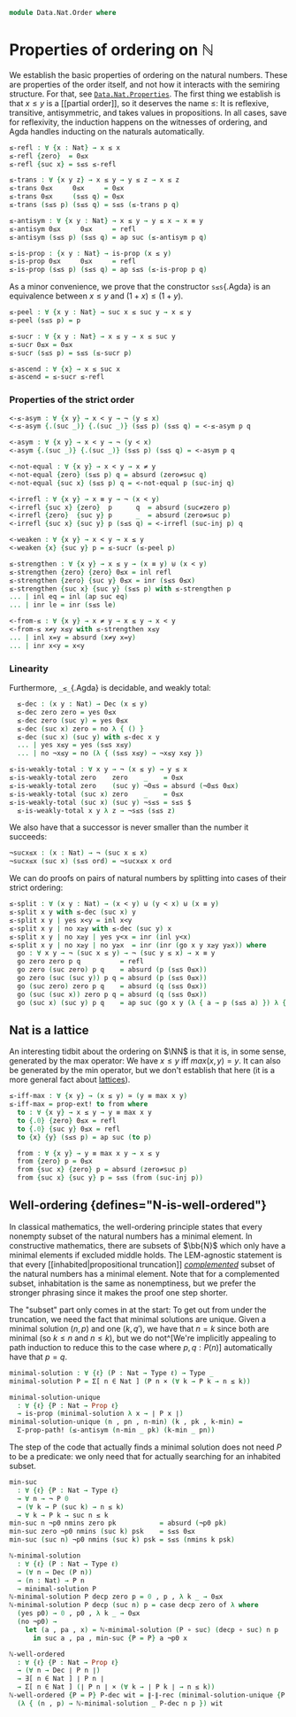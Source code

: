 <!--
```agda
open import 1Lab.Prelude

open import Data.Bool.Base
open import Data.Dec.Base
open import Data.Nat.Base
open import Data.Sum

import Prim.Data.Nat as Prim
```
-->

```agda
module Data.Nat.Order where
```

# Properties of ordering on ℕ

We establish the basic properties of ordering on the natural numbers.
These are properties of the order itself, and not how it interacts with
the semiring structure. For that, see
[`Data.Nat.Properties`](Data.Nat.Properties.html). The first thing we
establish is that $x \le y$ is a [[partial order]], so it deserves the
name $\le$: It is reflexive, transitive, antisymmetric, and takes values
in propositions. In all cases, save for reflexivity, the induction
happens on the witnesses of ordering, and Agda handles inducting on the
naturals automatically.

```agda
≤-refl : ∀ {x : Nat} → x ≤ x
≤-refl {zero}  = 0≤x
≤-refl {suc x} = s≤s ≤-refl
```

<!--
```agda
≤-refl' : ∀ {x y} → x ≡ y → x ≤ y
≤-refl' {zero} {zero} p = 0≤x
≤-refl' {zero} {suc y} p = absurd (zero≠suc p)
≤-refl' {suc x} {zero} p = absurd (suc≠zero p)
≤-refl' {suc x} {suc y} p = s≤s (≤-refl' (suc-inj p))
```
-->

```agda
≤-trans : ∀ {x y z} → x ≤ y → y ≤ z → x ≤ z
≤-trans 0≤x     0≤x     = 0≤x
≤-trans 0≤x     (s≤s q) = 0≤x
≤-trans (s≤s p) (s≤s q) = s≤s (≤-trans p q)

≤-antisym : ∀ {x y : Nat} → x ≤ y → y ≤ x → x ≡ y
≤-antisym 0≤x     0≤x     = refl
≤-antisym (s≤s p) (s≤s q) = ap suc (≤-antisym p q)

≤-is-prop : {x y : Nat} → is-prop (x ≤ y)
≤-is-prop 0≤x     0≤x     = refl
≤-is-prop (s≤s p) (s≤s q) = ap s≤s (≤-is-prop p q)
```

As a minor convenience, we prove that the constructor `s≤s`{.Agda} is an
equivalence between $x \le y$ and $(1 + x) \le (1 + y)$.

```agda
≤-peel : ∀ {x y : Nat} → suc x ≤ suc y → x ≤ y
≤-peel (s≤s p) = p

≤-sucr : ∀ {x y : Nat} → x ≤ y → x ≤ suc y
≤-sucr 0≤x = 0≤x
≤-sucr (s≤s p) = s≤s (≤-sucr p)

≤-ascend : ∀ {x} → x ≤ suc x
≤-ascend = ≤-sucr ≤-refl
```

<!--
```agda
private
  from-prim-< : ∀ x y → ⌞ x Prim.< y ⌟ → x < y
  from-prim-< zero (suc y) o = s≤s 0≤x
  from-prim-< (suc x) (suc y) o = s≤s (from-prim-< x y o)

  to-prim-< : ∀ x y → x < y → ⌞ x Prim.< y ⌟
  to-prim-< zero (suc y) o = oh
  to-prim-< (suc x) (suc y) o = to-prim-< x y (≤-peel o)

instance
  H-Level-≤ : ∀ {n x y} → H-Level (x ≤ y) (suc n)
  H-Level-≤ = prop-instance ≤-is-prop
```
-->

### Properties of the strict order

```agda
<-≤-asym : ∀ {x y} → x < y → ¬ (y ≤ x)
<-≤-asym {.(suc _)} {.(suc _)} (s≤s p) (s≤s q) = <-≤-asym p q

<-asym : ∀ {x y} → x < y → ¬ (y < x)
<-asym {.(suc _)} {.(suc _)} (s≤s p) (s≤s q) = <-asym p q

<-not-equal : ∀ {x y} → x < y → x ≠ y
<-not-equal {zero} (s≤s p) q = absurd (zero≠suc q)
<-not-equal {suc x} (s≤s p) q = <-not-equal p (suc-inj q)

<-irrefl : ∀ {x y} → x ≡ y → ¬ (x < y)
<-irrefl {suc x} {zero}  p      q  = absurd (suc≠zero p)
<-irrefl {zero}  {suc y} p      _  = absurd (zero≠suc p)
<-irrefl {suc x} {suc y} p (s≤s q) = <-irrefl (suc-inj p) q

<-weaken : ∀ {x y} → x < y → x ≤ y
<-weaken {x} {suc y} p = ≤-sucr (≤-peel p)

≤-strengthen : ∀ {x y} → x ≤ y → (x ≡ y) ⊎ (x < y)
≤-strengthen {zero} {zero} 0≤x = inl refl
≤-strengthen {zero} {suc y} 0≤x = inr (s≤s 0≤x)
≤-strengthen {suc x} {suc y} (s≤s p) with ≤-strengthen p
... | inl eq = inl (ap suc eq)
... | inr le = inr (s≤s le)

<-from-≤ : ∀ {x y} → x ≠ y → x ≤ y → x < y
<-from-≤ x≠y x≤y with ≤-strengthen x≤y
... | inl x=y = absurd (x≠y x=y)
... | inr x<y = x<y
```

### Linearity

Furthermore, `_≤_`{.Agda} is decidable, and weakly total:

<!--
```agda
module _ where private
```
-->

```agda
  ≤-dec : (x y : Nat) → Dec (x ≤ y)
  ≤-dec zero zero = yes 0≤x
  ≤-dec zero (suc y) = yes 0≤x
  ≤-dec (suc x) zero = no λ { () }
  ≤-dec (suc x) (suc y) with ≤-dec x y
  ... | yes x≤y = yes (s≤s x≤y)
  ... | no ¬x≤y = no (λ { (s≤s x≤y) → ¬x≤y x≤y })

≤-is-weakly-total : ∀ x y → ¬ (x ≤ y) → y ≤ x
≤-is-weakly-total zero    zero    _    = 0≤x
≤-is-weakly-total zero    (suc y) ¬0≤s = absurd (¬0≤s 0≤x)
≤-is-weakly-total (suc x) zero    _    = 0≤x
≤-is-weakly-total (suc x) (suc y) ¬s≤s = s≤s $
  ≤-is-weakly-total x y λ z → ¬s≤s (s≤s z)
```

<!--
```agda
<-from-not-≤ : ∀ x y → ¬ (x ≤ y) → y < x
<-from-not-≤ zero    zero    x    = absurd (x 0≤x)
<-from-not-≤ zero    (suc y) ¬0≤s = absurd (¬0≤s 0≤x)
<-from-not-≤ (suc x) zero    _    = s≤s 0≤x
<-from-not-≤ (suc x) (suc y) ¬s≤s = s≤s $
  <-from-not-≤ x y λ z → ¬s≤s (s≤s z)

≤-uncap : ∀ m n → m ≠ suc n → m ≤ suc n → m ≤ n
≤-uncap m n p 0≤x = 0≤x
≤-uncap (suc x) zero p (s≤s 0≤x) = absurd (p refl)
≤-uncap (suc x) (suc n) p (s≤s q) = s≤s (≤-uncap x n (p ∘ ap suc) q)
```
-->

<!--
```agda
≤-dec : (x y : Nat) → Dec (x ≤ y)
≤-dec x y with x ≡? y
... | yes x=y = yes (≤-refl' x=y)
... | no ¬x=y with oh? (x Prim.< y)
... | yes x<y = yes (<-weaken (from-prim-< x y x<y))
... | no ¬x<y  = no not-both where
  not-both : ¬ (x ≤ y)
  not-both p with ≤-strengthen p
  ... | inl x=y = ¬x=y x=y
  ... | inr x<y = ¬x<y (to-prim-< x y x<y)

instance
  Dec-≤ : ∀ {x y} → Dec (x ≤ y)
  Dec-≤ = ≤-dec _ _
```
-->

We also have that a successor is never smaller than the number it
succeeds:

```agda
¬sucx≤x : (x : Nat) → ¬ (suc x ≤ x)
¬sucx≤x (suc x) (s≤s ord) = ¬sucx≤x x ord
```

We can do proofs on pairs of natural numbers by splitting into cases of
their strict ordering:

```agda
≤-split : ∀ (x y : Nat) → (x < y) ⊎ (y < x) ⊎ (x ≡ y)
≤-split x y with ≤-dec (suc x) y
≤-split x y | yes x<y = inl x<y
≤-split x y | no x≥y with ≤-dec (suc y) x
≤-split x y | no x≥y | yes y<x = inr (inl y<x)
≤-split x y | no x≥y | no y≥x  = inr (inr (go x y x≥y y≥x)) where
  go : ∀ x y → ¬ (suc x ≤ y) → ¬ (suc y ≤ x) → x ≡ y
  go zero zero p q          = refl
  go zero (suc zero) p q    = absurd (p (s≤s 0≤x))
  go zero (suc (suc y)) p q = absurd (p (s≤s 0≤x))
  go (suc zero) zero p q    = absurd (q (s≤s 0≤x))
  go (suc (suc x)) zero p q = absurd (q (s≤s 0≤x))
  go (suc x) (suc y) p q    = ap suc (go x y (λ { a → p (s≤s a) }) λ { a → q (s≤s a) })
```

## Nat is a lattice

An interesting tidbit about the ordering on $\NN$ is that it is, in some
sense, generated by the max operator: We have $x \le y$ iff $max(x,y) =
y$. It can also be generated by the min operator, but we don't establish
that here (it is a more general fact about
[lattices](Order.Lattice.html)).

```agda
≤-iff-max : ∀ {x y} → (x ≤ y) ≃ (y ≡ max x y)
≤-iff-max = prop-ext! to from where
  to : ∀ {x y} → x ≤ y → y ≡ max x y
  to {.0} {zero} 0≤x = refl
  to {.0} {suc y} 0≤x = refl
  to {x} {y} (s≤s p) = ap suc (to p)

  from : ∀ {x y} → y ≡ max x y → x ≤ y
  from {zero} p = 0≤x
  from {suc x} {zero} p = absurd (zero≠suc p)
  from {suc x} {suc y} p = s≤s (from (suc-inj p))
```

## Well-ordering {defines="N-is-well-ordered"}

In classical mathematics, the well-ordering principle states that every
nonempty subset of the natural numbers has a minimal element. In
constructive mathematics, there are subsets of $\bb{N}$ which only have
a minimal elements if excluded middle holds. The LEM-agnostic statement
is that every [[inhabited|propositional truncation]] [_complemented_]
subset of the natural numbers has a minimal element. Note that for a
complemented subset, inhabitation is the same as nonemptiness, but we
prefer the stronger phrasing since it makes the proof one step shorter.

[_complemented_]: Data.Power.Complemented.html

The "subset" part only comes in at the start: To get out from under the
truncation, we need the fact that minimal solutions are unique. Given a
minimal solution $(n, p)$ and one $(k, q')$, we have that $n = k$ since
both are minimal (so $k \le n$ and $n \le k$), but we do not^[We're
implicitly appealing to path induction to reduce this to the case where
$p, q : P(n)$] automatically have that $p = q$.

```agda
minimal-solution : ∀ {ℓ} (P : Nat → Type ℓ) → Type _
minimal-solution P = Σ[ n ∈ Nat ] (P n × (∀ k → P k → n ≤ k))

minimal-solution-unique
  : ∀ {ℓ} {P : Nat → Prop ℓ}
  → is-prop (minimal-solution λ x → ∣ P x ∣)
minimal-solution-unique (n , pn , n-min) (k , pk , k-min) =
  Σ-prop-path! (≤-antisym (n-min _ pk) (k-min _ pn))
```

The step of the code that actually finds a minimal solution does not
need $P$ to be a predicate: we only need that for actually searching for
an inhabited subset.

```agda
min-suc
  : ∀ {ℓ} {P : Nat → Type ℓ}
  → ∀ n → ¬ P 0
  → (∀ k → P (suc k) → n ≤ k)
  → ∀ k → P k → suc n ≤ k
min-suc n ¬p0 nmins zero pk           = absurd (¬p0 pk)
min-suc zero ¬p0 nmins (suc k) psk    = s≤s 0≤x
min-suc (suc n) ¬p0 nmins (suc k) psk = s≤s (nmins k psk)

ℕ-minimal-solution
  : ∀ {ℓ} (P : Nat → Type ℓ)
  → (∀ n → Dec (P n))
  → (n : Nat) → P n
  → minimal-solution P
ℕ-minimal-solution P decp zero p = 0 , p , λ k _ → 0≤x
ℕ-minimal-solution P decp (suc n) p = case decp zero of λ where
  (yes p0) → 0 , p0 , λ k _ → 0≤x
  (no ¬p0) →
    let (a , pa , x) = ℕ-minimal-solution (P ∘ suc) (decp ∘ suc) n p
      in suc a , pa , min-suc {P = P} a ¬p0 x

ℕ-well-ordered
  : ∀ {ℓ} {P : Nat → Prop ℓ}
  → (∀ n → Dec ∣ P n ∣)
  → ∃[ n ∈ Nat ] ∣ P n ∣
  → Σ[ n ∈ Nat ] (∣ P n ∣ × (∀ k → ∣ P k ∣ → n ≤ k))
ℕ-well-ordered {P = P} P-dec wit = ∥-∥-rec (minimal-solution-unique {P = P})
  (λ { (n , p) → ℕ-minimal-solution _ P-dec n p }) wit
```
